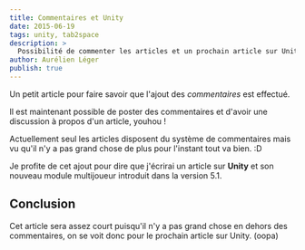 ```yaml
---
title: Commentaires et Unity
date: 2015-06-19
tags: unity, tab2space
description: >
  Possibilité de commenter les articles et un prochain article sur Unity.
author: Aurélien Léger
publish: true
---
```


Un petit article pour faire savoir que l'ajout des _commentaires_ est effectué.

Il est maintenant possible de poster des commentaires et d'avoir une discussion
à propos d'un article, youhou !

Actuellement seul les articles disposent du système de commentaires mais vu 
qu'il n'y a pas grand chose de plus pour l'instant tout va bien. :D

Je profite de cet ajout pour dire que j'écrirai un article sur __Unity__ et son
nouveau module multijoueur introduit dans la version 5.1.

## Conclusion

Cet article sera assez court puisqu'il n'y a pas grand chose en dehors des
commentaires, on se voit donc pour le prochain article sur Unity. (oopa)

